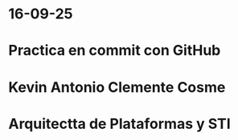 # 16-09-25
# Practica en commit con GitHub
# Kevin Antonio Clemente Cosme
# Arquitectta de Plataformas y STI

